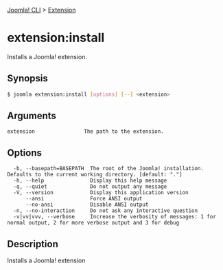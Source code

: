 [Joomla! CLI](../index.md) > [Extension](index.md)
# extension:install

Installs a Joomla! extension.

## Synopsis
```bash
$ joomla extension:install [options] [--] <extension>
```

## Arguments
```
extension                The path to the extension.
```

## Options
```
  -b, --basepath=BASEPATH  The root of the Joomla! installation. Defaults to the current working directory. [default: "."]
  -h, --help               Display this help message
  -q, --quiet              Do not output any message
  -V, --version            Display this application version
      --ansi               Force ANSI output
      --no-ansi            Disable ANSI output
  -n, --no-interaction     Do not ask any interactive question
  -v|vv|vvv, --verbose     Increase the verbosity of messages: 1 for normal output, 2 for more verbose output and 3 for debug
```

## Description

Installs a Joomla! extension

